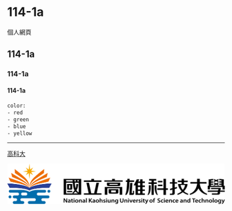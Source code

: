 # 114-1a
個人網頁
## 114-1a
### 114-1a
#### 114-1a

```
color:
- red
- green
- blue
- yellow
```
---
[高科大](https://www.nkust.edu.tw/)

![NKUST](182513897.png "NKUST")

